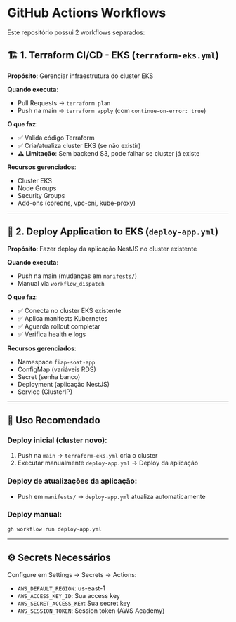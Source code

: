 # GitHub Actions Workflows

Este repositório possui 2 workflows separados:

## 🏗️ 1. Terraform CI/CD - EKS (`terraform-eks.yml`)

**Propósito**: Gerenciar infraestrutura do cluster EKS

**Quando executa**:
- Pull Requests → `terraform plan`
- Push na main → `terraform apply` (com `continue-on-error: true`)

**O que faz**:
- ✅ Valida código Terraform
- ✅ Cria/atualiza cluster EKS (se não existir)
- ⚠️ **Limitação**: Sem backend S3, pode falhar se cluster já existe

**Recursos gerenciados**:
- Cluster EKS
- Node Groups
- Security Groups
- Add-ons (coredns, vpc-cni, kube-proxy)

---

## 🚀 2. Deploy Application to EKS (`deploy-app.yml`)

**Propósito**: Fazer deploy da aplicação NestJS no cluster existente

**Quando executa**:
- Push na main (mudanças em `manifests/`)
- Manual via `workflow_dispatch`

**O que faz**:
- ✅ Conecta no cluster EKS existente
- ✅ Aplica manifests Kubernetes
- ✅ Aguarda rollout completar
- ✅ Verifica health e logs

**Recursos gerenciados**:
- Namespace `fiap-soat-app`
- ConfigMap (variáveis RDS)
- Secret (senha banco)
- Deployment (aplicação NestJS)
- Service (ClusterIP)

---

## 🎯 Uso Recomendado

### Deploy inicial (cluster novo):
1. Push na `main` → `terraform-eks.yml` cria o cluster
2. Executar manualmente `deploy-app.yml` → Deploy da aplicação

### Deploy de atualizações da aplicação:
- Push em `manifests/` → `deploy-app.yml` atualiza automaticamente

### Deploy manual:
```bash
gh workflow run deploy-app.yml
```

---

## ⚙️ Secrets Necessários

Configure em Settings → Secrets → Actions:

- `AWS_DEFAULT_REGION`: us-east-1
- `AWS_ACCESS_KEY_ID`: Sua access key
- `AWS_SECRET_ACCESS_KEY`: Sua secret key
- `AWS_SESSION_TOKEN`: Session token (AWS Academy)
